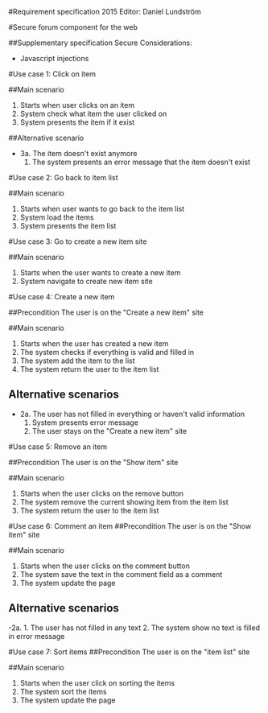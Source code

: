 #Requirement specification 2015
Editor: Daniel Lundström

#Secure forum component for the web

##Supplementary specification
Secure Considerations:

- Javascript injections

#Use case 1: Click on item

##Main scenario
1. Starts when user clicks on an item
2. System check what item the user clicked on
3. System presents the item if it exist

##Alternative scenario
- 3a. The item doesn't exist anymore
  1. The system presents an error message that the item doesn't exist

#Use case 2: Go back to item list

##Main scenario
1. Starts when user wants to go back to the item list
2. System load the items
3. System presents the item list

#Use case 3: Go to create a new item site

##Main scenario
1. Starts when the user wants to create a new item
2. System navigate to create new item site

#Use case 4: Create a new item

##Precondition
The user is on the "Create a new item" site

##Main scenario
1. Starts when the user has created a new item
2. The system checks if everything is valid and filled in
3. The system add the item to the list
4. The system return the user to the item list

## Alternative scenarios
- 2a. The user has not filled in everything or haven't valid information
    1. System presents error message
    2. The user stays on the "Create a new item" site

#Use case 5: Remove an item

##Precondition
The user is on the "Show item" site

##Main scenario
1. Starts when the user clicks on the remove button
2. The system remove the current showing item from the item list
4. The system return the user to the item list

#Use case 6: Comment an item
##Precondition
The user is on the "Show item" site

##Main scenario
1. Starts when the user clicks on the comment button
2. The system save the text in the comment field as a comment
4. The system update the page

## Alternative scenarios
-2a.
    1. The user has not filled in any text
    2. The system show no text is filled in error message

#Use case 7: Sort items
##Precondition
The user is on the "item list" site

##Main scenario
1. Starts when the user click on sorting the items
2. The system sort the items
4. The system update the page